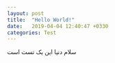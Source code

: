 ```yaml
---
layout: post
title:  "Hello World!"
date:   2019-04-04 12:40:47 +0330
categories: Test
---
```

سلام دنیا
این یک تست است
